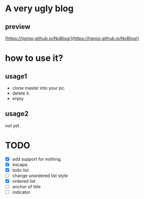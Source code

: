 # A very ugly blog
## preview
[https://tignioj.github.io/NoBlog/](https://tignioj.github.io/NoBlog/)
# how to use it?
## usage1
- clone master into your pc.
- delete it.
- enjoy.
## usage2
not yet.

# TODO
- [x] add support for nothing.
- [x]  escape.
- [x]  todo list.
- [ ] change unordered list style
- [x] ordered list
- [ ] anchor of title
- [ ] indicator
